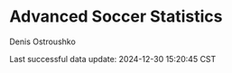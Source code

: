 # Advanced Soccer Statistics
Denis Ostroushko

<!-- gfm -->

Last successful data update: 2024-12-30 15:20:45 CST
